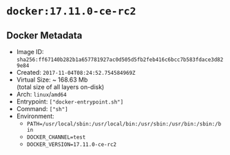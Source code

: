 # `docker:17.11.0-ce-rc2`

## Docker Metadata

- Image ID: `sha256:ff67140b282b1a657781927ac0d505d5fb2feb416c6bcc7b583fdace3d829e84`
- Created: `2017-11-04T08:24:52.754584969Z`
- Virtual Size: ~ 168.63 Mb  
  (total size of all layers on-disk)
- Arch: `linux`/`amd64`
- Entrypoint: `["docker-entrypoint.sh"]`
- Command: `["sh"]`
- Environment:
  - `PATH=/usr/local/sbin:/usr/local/bin:/usr/sbin:/usr/bin:/sbin:/bin`
  - `DOCKER_CHANNEL=test`
  - `DOCKER_VERSION=17.11.0-ce-rc2`
